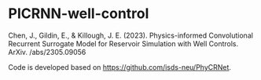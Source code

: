 
# PICRNN-well-control

Chen, J., Gildin, E., & Killough, J. E. (2023). Physics-informed Convolutional Recurrent Surrogate Model for Reservoir Simulation with Well Controls. ArXiv. /abs/2305.09056


Code is developed based on https://github.com/isds-neu/PhyCRNet. 
